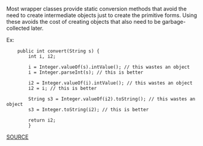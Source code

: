 Most wrapper classes provide static conversion methods that avoid the need to create intermediate objects just to create the primitive forms. Using these avoids the cost of creating objects that also need to be garbage-collected later.

Ex:

		public int convert(String s) { 
			int i, i2; 
			
			i = Integer.valueOf(s).intValue(); // this wastes an object 
			i = Integer.parseInt(s); // this is better 
			
			i2 = Integer.valueOf(i).intValue(); // this wastes an object 
			i2 = i; // this is better 
			
			String s3 = Integer.valueOf(i2).toString(); // this wastes an object 
			s3 = Integer.toString(i2); // this is better 
			
			return i2; 
			}

[SOURCE](http://pmd.sourceforge.net/pmd-5.3.2/pmd-java/rules/java/optimizations.html#UnnecessaryWrapperObjectCreation)
